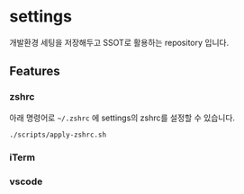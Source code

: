 # settings

개발환경 세팅을 저장해두고 SSOT로 활용하는 repository 입니다.

## Features

### zshrc

아래 명령어로 `~/.zshrc` 에 settings의 zshrc를 설정할 수 있습니다.

```sh
./scripts/apply-zshrc.sh
```

### iTerm

### vscode
